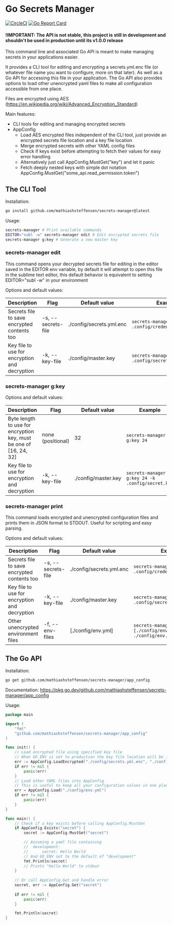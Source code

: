 # Go Secrets Manager

[![CircleCI](https://circleci.com/gh/mathiashsteffensen/secrets-manager/tree/master.svg?style=shield)](https://circleci.com/gh/mathiashsteffensen/secrets-manager/tree/master)
[![Go Report Card](https://goreportcard.com/badge/github.com/mathiashsteffensen/secrets-manager)](https://goreportcard.com/report/github.com/mathiashsteffensen/secrets-manager)

#### !IMPORTANT: The API is not stable, this project is still in development and shouldn't be used in production until its v1.0.0 release

This command line and associated Go API is meant to make managing secrets in your applications easier.

It provides a CLI tool for editing and encrypting a secrets.yml.enc file (or whatever file name you want to configure, more on that later). As well as a Go API for accessing this file in your application. The Go API also provides options to load other unencrypted yaml files to make all configuration accessible from one place.

Files are encrypted using AES (https://en.wikipedia.org/wiki/Advanced_Encryption_Standard)

Main features:
* CLI tools for editing and managing encrypted secrets
* AppConfig
  * Load AES encrypted files independent of the CLI tool, just provide an encrypted secrets file location and a key file location
  * Merge encrypted secrets with other YAML config files
  * Check if keys exist before attempting to fetch their values for easy error handling
  * Alternatively just call AppConfig.MustGet("key") and let it panic
  * Fetch deeply nested keys with simple dot notation AppConfig.MustGet("some_api.read_permission.token")

## The CLI Tool

Installation:
```bash
go install github.com/mathiashsteffensen/secrets-manager@latest
```

Usage:
```bash
secrets-manager # Print available commands
EDITOR="subl -w" secrets-manager edit # Edit encrypted secrets file
secrets-manager g:key # Generate a new master key
```

### secrets-manager edit
This command opens your decrypted secrets file for editing in the editor saved in the EDITOR env variable, by default it will attempt to open this file in the sublime text editor, 
this default behavior is equivalent to setting EDITOR="subl -w" in your environment

Options and default values:

Description | Flag | Default value | Example
--- | --- | --- | ---
Secrets file to save encrypted contents too | -s, --secrets-file | ./config/secrets.yml.enc | `secrets-manager edit -s .config/credentials.yml.enc`
Key file to use for encryption and decryption | -k, --key-file | ./config/master.key | `secrets-manager edit -k .config/secret.key`

### secrets-manager g:key
Options and default values:

Description | Flag | Default value | Example
--- | --- | --- | ---
Byte length to use for encryption key, must be one of [16, 24, 32] | none (positional) | 32 | `secrets-manager g:key 24`
Key file to use for encryption and decryption | -k, --key-file | ./config/master.key | `secrets-manager g:key 24 -k .config/secret.key`

### secrets-manager print
This command loads encrypted and unencrypted configuration files and prints them in JSON format to STDOUT.
Useful for scripting and easy parsing.

Options and default values:

Description | Flag | Default value | Example
--- | --- | --- | ---
Secrets file to save encrypted contents too | -s, --secrets-file | ./config/secrets.yml.enc | `secrets-manager print -s .config/credentials.yml.enc`
Key file to use for encryption and decryption | -k, --key-file | ./config/master.key | `secrets-manager print -k .config/secret.key`
Other unencrypted environment files | -f, --env-files | [./config/env.yml] | `secrets-manager print -f [./config/env.production.yml, ./config/env.development.yml]`

## The Go API

Installation:
```bash
go get github.com/mathiashsteffensen/secrets-manager/app_config
```

Documentation: https://pkg.go.dev/github.com/mathiashsteffensen/secrets-manager/app_config

Usage:

```go
package main

import (
    "fmt"
    "github.com/mathiashsteffensen/secrets-manager/app_config"
)

func init() {
    // Load encrypted file using specified key file
	// When GO_ENV is set to production the key file location will be ignored and instead the GO_MASTER_KEY env variable will be used
    err := AppConfig.LoadEncrypted("./config/secrets.yml.enc", "./config/master.key")
    if err != nil {
        panic(err)
    }
    // Load other YAML files into AppConfig
    // This is useful to keep all your configuration values in one place, this will not override other values if the keys already exist
    err = AppConfig.Load("./config/env.yml")
    if err != nil {
        panic(err)
    }
}

func main() {
    // Check if a key exists before calling AppConfig.MustGet
    if AppConfig.Exists("secret") {
        secret := AppConfig.MustGet("secret")

		// Assuming a yaml file containing
		//  development:
		//      secret: Hello World
		// And GO_ENV set to the default of "development"
        fmt.Println(secret)
		// Prints "Hello World" to stdout
    }
    
    // Or call AppConfig.Get and handle error
    secret, err := AppConfig.Get("secret")
    
    if err != nil {
        panic(err)
    }

    fmt.Println(secret)
}
```
